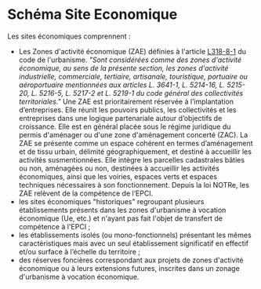 # Schéma Site Economique

Les sites économiques comprennent :
- Les Zones d'activité économique (ZAE) définies à l'article [L318-8-1](https://www.legifrance.gouv.fr/codes/article_lc/LEGIARTI000043968264) du code de l'urbanisme.
*"Sont considérées comme des zones d'activité économique, au sens de la présente section, les zones d'activité industrielle, commerciale, tertiaire, artisanale, touristique, portuaire ou aéroportuaire mentionnées aux articles L. 3641-1, L. 5214-16, L. 5215-20, L. 5216-5, L. 5217-2 et L. 5219-1 du code général des collectivités territoriales."*
Une ZAE est prioritairement réservée à l’implantation d’entreprises. Elle réunit les pouvoirs publics, les collectivités et les entreprises dans une logique partenariale autour d’objectifs de croissance.
Elle est en général placée sous le régime juridique du permis d'aménager ou d'une zone d'aménagement concerté (ZAC).
La ZAE se présente comme un espace cohérent en termes d’aménagement et de tissu urbain, délimité géographiquement, et destiné à accueillir les activités susmentionnées.
Elle intègre les parcelles cadastrales bâties ou non, aménagées ou non, destinées à accueillir les activités économiques, ainsi que les voiries, espaces verts et espaces techniques nécessaires à son fonctionnement. Depuis la loi NOTRe, les ZAE relèvent de la compétence de l’EPCI.
- les sites économiques "historiques" regroupant plusieurs établissements présents dans les zones d'urbanisme à vocation économique (Ue, etc.) et n'ayant pas fait l'objet de transfert de compétence à l'EPCI ;
- les établissements isolés (ou mono-fonctionnels) présentant les mêmes caractéristiques mais avec un seul établissement significatif en effectif et/ou surface à l’échelle du territoire ;
- des réserves foncières correspondant aux projets de zones d'activité économique ou à leurs extensions futures, inscrites dans un zonage d'urbanisme à vocation économique.




